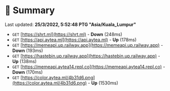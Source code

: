 # 📖 Summary
Last updated: **25/3/2022, 5:52:48 PTG "Asia/Kuala_Lumpur"**

- `GET` [https://shrt.ml](https://shrt.ml) - **Down** (248ms)
- `GET` [https://api.aytea.ml](https://api.aytea.ml) - **Up** (178ms)
- `GET` [https://memeapi.up.railway.app](https://memeapi.up.railway.app) - **Down** (193ms)
- `GET` [https://hastebin.up.railway.app](https://hastebin.up.railway.app) - **Up** (138ms)
- `GET` [https://memeapi.aytea14.repl.co](https://memeapi.aytea14.repl.co) - **Down** (170ms)
- `GET` [https://color.aytea.ml/4b31d6.png](https://color.aytea.ml/4b31d6.png) - **Up** (1530ms)
